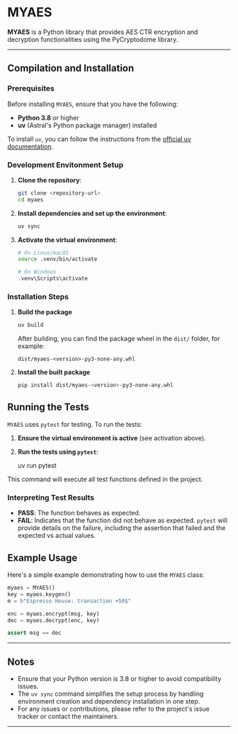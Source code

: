 # MYAES

**MYAES** is a Python library that provides AES CTR encryption and decryption functionalities using the PyCryptodome library.

---

## Compilation and Installation

### Prerequisites

Before installing `MYAES`, ensure that you have the following:

- **Python 3.8** or higher
- **uv** (Astral's Python package manager) installed

To install `uv`, you can follow the instructions from the [official uv documentation](https://docs.astral.sh/uv/).

### Development Envitonment Setup

1. **Clone the repository**:
    ```bash
    git clone <repository-url>
    cd myaes
    ```

2. **Install dependencies and set up the environment**:
    ```bash
    uv sync
    ```

3. **Activate the virtual environment**:
    ```bash
    # On Linux/macOS
    source .venv/bin/activate

    # On Windows
    .venv\Scripts\activate
    ```

### Installation Steps

1. **Build the package**
    ```bash
    uv build
    ```

    After building, you can find the package wheel in the `dist/` folder, for example:

    ```
    dist/myaes-<version>-py3-none-any.whl
    ```

2. **Install the built package**
    ```bash
    pip install dist/myaes-<version>-py3-none-any.whl
    ```


## Running the Tests

`MYAES` uses `pytest` for testing. To run the tests:

1. **Ensure the virtual environment is active** (see activation above).

2. **Run the tests using `pytest`**:

    uv run pytest

This command will execute all test functions defined in the project.

### Interpreting Test Results

- **PASS**: The function behaves as expected.
- **FAIL**: Indicates that the function did not behave as expected. `pytest` will provide details on the failure, including the assertion that failed and the expected vs actual values.

## Example Usage

Here's a simple example demonstrating how to use the `MYAES` class:

```python
myaes = MYAES()
key = myaes.keygen()
m = b"Espresso House: transaction +50$"

enc = myaes.encrypt(msg, key)
dec = myaes.decrypt(enc, key)

assert msg == dec
```

---

## Notes

- Ensure that your Python version is 3.8 or higher to avoid compatibility issues.
- The `uv sync` command simplifies the setup process by handling environment creation and dependency installation in one step.
- For any issues or contributions, please refer to the project's issue tracker or contact the maintainers.

---